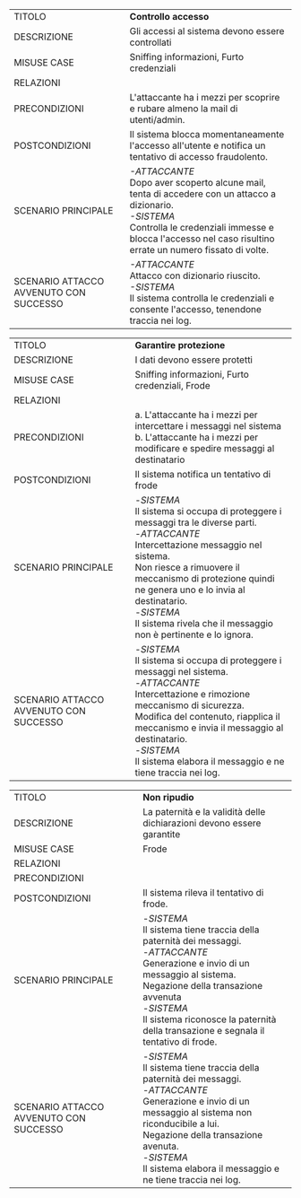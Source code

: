 | | |
|-|-|
TITOLO | **Controllo accesso** |
DESCRIZIONE | Gli accessi al sistema devono essere controllati|
MISUSE CASE |Sniffing informazioni, Furto credenziali|
RELAZIONI | |
PRECONDIZIONI |  L'attaccante ha i mezzi per scoprire e rubare almeno la mail di utenti/admin. |
POSTCONDIZIONI | Il sistema blocca momentaneamente l'accesso all'utente e notifica un tentativo di accesso fraudolento. |
SCENARIO PRINCIPALE | _-ATTACCANTE_<br/>Dopo aver scoperto alcune mail, tenta di accedere con un attacco a dizionario.<br/>_-SISTEMA_<br/>Controlla le credenziali immesse e blocca l'accesso nel caso risultino errate un numero fissato di volte.|
SCENARIO ATTACCO AVVENUTO CON SUCCESSO |_-ATTACCANTE_<br/> Attacco con dizionario riuscito. <br/>_-SISTEMA_<br/>  Il sistema controlla le credenziali e consente l'accesso, tenendone traccia nei log.|


| | |
|-|-|
TITOLO | **Garantire protezione** |
DESCRIZIONE | I dati devono essere protetti |
MISUSE CASE |Sniffing informazioni, Furto credenziali, Frode |
RELAZIONI | |
PRECONDIZIONI | a. L'attaccante ha i mezzi per intercettare i messaggi nel sistema<br/>b. L'attaccante ha i mezzi per modificare e spedire messaggi al destinatario|
POSTCONDIZIONI |Il sistema notifica un tentativo di frode |
SCENARIO PRINCIPALE |-_SISTEMA_ <br/>Il sistema si occupa di proteggere i messaggi tra le diverse parti.<br/>-_ATTACCANTE_<br/>Intercettazione messaggio nel sistema.<br/>Non riesce a rimuovere il meccanismo di protezione quindi ne genera uno e lo invia al destinatario.<br/>-_SISTEMA_<br/>Il sistema rivela che il messaggio non è pertinente e lo ignora.|
SCENARIO ATTACCO AVVENUTO CON SUCCESSO | -_SISTEMA_<br/>Il sistema si occupa di proteggere i messaggi nel sistema.<br/>-_ATTACCANTE_<br/>Intercettazione e rimozione meccanismo di sicurezza.<br/>Modifica del contenuto, riapplica il meccanismo e invia il messaggio al destinatario.<br/>-_SISTEMA_<br/>Il sistema elabora il messaggio e ne tiene traccia nei log.| 


| | |
|-|-|
TITOLO | **Non ripudio** |
DESCRIZIONE | La paternità e la validità delle dichiarazioni devono essere garantite|
MISUSE CASE | Frode|
RELAZIONI | |
PRECONDIZIONI | |
POSTCONDIZIONI |Il sistema rileva il tentativo di frode. |
SCENARIO PRINCIPALE | -_SISTEMA_<br/>Il sistema tiene traccia della paternità dei messaggi.<br/>-_ATTACCANTE_<br/>Generazione e invio di un messaggio al sistema.<br/>Negazione della transazione avvenuta<br/>-_SISTEMA_<br/>Il sistema riconosce la paternità della transazione e segnala il tentativo di frode.|
SCENARIO ATTACCO AVVENUTO CON SUCCESSO | -_SISTEMA_<br/>Il sistema tiene traccia della paternità dei messaggi.<br/>-_ATTACCANTE_<br/>Generazione e invio di un messaggio al sistema non riconducibile a lui.<br/>Negazione della transazione avenuta.<br/>-_SISTEMA_<br/>Il sistema elabora il messaggio e ne tiene traccia nei log.| 
